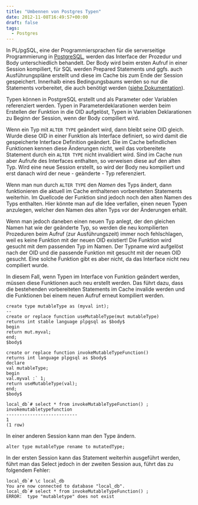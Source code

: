 ```yaml
---
title: "Umbennen von Postgres Typen"
date: 2012-11-08T16:49:57+00:00
draft: false
tags:
  - Postgres
---
```


In PL/pgSQL, eine der Programmiersprachen für die serverseitige Programmierung
in [PostgreSQL](http://www.postgresql.org/), werden das Interface der Prozedur
und Body unterschiedlich behandelt.  Der Body wird beim ersten Aufruf in einer
Session kompiliert, für SQL werden Prepared Statements und ggfs. auch
Ausführungspläne erstellt und diese im Cache bis zum Ende der Session
gespeichert.  Innerhalb eines Bedingungsbaums werden so nur die Statements
vorbereitet, die auch benötigt werden ([siehe
Dokumentation](http://www.postgresql.org/docs/current/interactive/plpgsql-implementation.html)).

Typen können in PostgreSQL erstellt und als Parameter oder Variablen
referenziert werden.  Typen in Parameterdeklarationen werden beim Erstellen der
Funktion in die OID aufgelöst, Typen in Variablen Deklarationen zu Beginn der
Session, wenn der Body compiliert wird.

Wenn ein Typ mit `ALTER TYPE` geändert wird, dann bleibt seine OID gleich.
Wurde diese OID in einer Funktion als Interface definiert, so wird damit die
gespeicherte Interface Definition geändert.  Die im Cache befindlichen Funktionen
kennen diese Änderungen nicht, weil das vorbereitete Statement durch ein `ALTER
TYPE` nicht invalidiert wird.  Sind im Cache nun aber Aufrufe des Interfaces
enthalten, so verweisen diese auf den alten Typ.  Wird eine neue Session
erstellt, so wird der Body neu kompiliert und erst danach wird der neue -
geänderte - Typ referenziert.

Wenn man nun durch `ALTER TYPE` den *Namen* des Typs ändert, dann funktionieren
die aktuell im Cache enthaltenen vorbereiteten Statements weiterhin.  Im Quellcode
der Funktion sind jedoch noch den alten Namen des Typs enthalten.   Hier könnte
man auf die Idee verfallen, einen neuen Typen anzulegen, welcher den Namen des
alten Typs vor der Änderungen erhält.

Wenn man jedoch daneben einen neuen Typ anlegt, der den gleichen Namen hat wie
der geänderte Typ, so werden die neu kompilierten Prozeduren beim Aufruf (zur
Ausführungszeit) immer noch fehlschlagen, weil es keine Funktion mit der neuen
OID existiert!  Die Funktion wird gesucht mit dem passenden Typ im Namen.  Der
Typname wird aufgelöst nach der OID und die passende Funktion mit gesucht mit
der neuen OID gesucht.  Eine solche Funktion gibt es aber nicht, da das
Interface nicht neu compiliert wurde.

In diesem Fall, wenn Typen im Interface von Funktion geändert werden, müssen
diese Funktionen auch neu erstellt werden.  Das führt dazu, dass die bestehenden
vorbereiteten Statements im Cache invalide werden und die Funktionen bei einem
neuen Aufruf erneut kompiliert werden.

    create type mutableType as (myval int);
    --
    create or replace function useMutableType(mut mutableType)
    returns int stable language plpgsql as $body$
    begin
    return mut.myval;
    end;
    $body$

    create or replace function invokeMutableTypeFunction()
    returns int language plpgsql as $body$
    declare
    val mutableType;
    begin
    val.myval :` 1;
    return useMutableType(val);
    end;
    $body$

    local_db`# select * from invokeMutableTypeFunction() ;
    invokemutabletypefunction
    ---------------------------
    1
    (1 row)

In einer anderen Session kann man den Type ändern.

    alter type mutableType rename to mutatedType;

In der ersten Session kann das Statement weiterhin ausgeführt werden, führt man
das Select jedoch in der zweiten Session aus, führt das zu folgendem Fehler:

    local_db`# \c local_db
    You are now connected to database "local_db".
    local_db`# select * from invokeMutableTypeFunction() ;
    ERROR:  type "mutabletype" does not exist


